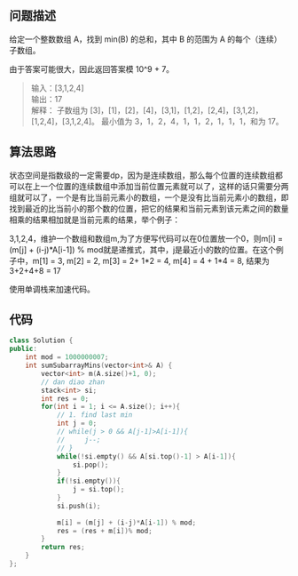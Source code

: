 ## 问题描述

给定一个整数数组 A，找到 min(B) 的总和，其中 B 的范围为 A 的每个（连续）子数组。

由于答案可能很大，因此返回答案模 10^9 + 7。

> 输入：[3,1,2,4]  
输出：17  
解释：
子数组为 [3]，[1]，[2]，[4]，[3,1]，[1,2]，[2,4]，[3,1,2]，[1,2,4]，[3,1,2,4]。 
最小值为 3，1，2，4，1，1，2，1，1，1，和为 17。

## 算法思路

状态空间是指数级的一定需要dp，因为是连续数组，那么每个位置的连续数组都可以在上一个位置的连续数组中添加当前位置元素就可以了，这样的话只需要分两组就可以了，一个是有比当前元素小的数组，一个是没有比当前元素小的数组，即找到最近的比当前小的那个数的位置，把它的结果和当前元素到该元素之间的数量相乘的结果相加就是当前元素的结果，举个例子：

3,1,2,4，维护一个数组和数组m,为了方便写代码可以在0位置放一个0，则m[i] = (m[j] + (i-j)\*A[i-1]) % mod就是递推式，其中，j是最近小的数的位置。在这个例子中，m[1] = 3, m[2] = 2, m[3] = 2+ 1\*2 = 4, m[4] = 4 + 1\*4 = 8, 结果为3+2+4+8 = 17

使用单调栈来加速代码。
## 代码

```c++
class Solution {
public:
    int mod = 1000000007;
    int sumSubarrayMins(vector<int>& A) {
        vector<int> m(A.size()+1, 0);
        // dan diao zhan
        stack<int> si;
        int res = 0;
        for(int i = 1; i <= A.size(); i++){
            // 1. find last min
            int j = 0;
            // while(j > 0 && A[j-1]>A[i-1]){
            //     j--;
            // }
            while(!si.empty() && A[si.top()-1] > A[i-1]){
                si.pop();
            }
            if(!si.empty()){
                j = si.top();
            }
            si.push(i);
            
            m[i] = (m[j] + (i-j)*A[i-1]) % mod;
            res = (res + m[i])% mod;
        }
        return res;
    }
};
```
